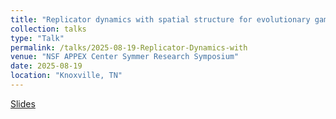 ```yaml
---
title: "Replicator dynamics with spatial structure for evolutionary games"
collection: talks
type: "Talk"
permalink: /talks/2025-08-19-Replicator-Dynamics-with
venue: "NSF APPEX Center Symmer Research Symposium"
date: 2025-08-19
location: "Knoxville, TN"
---
```


[Slides](http://jmcalis.github.io.files/McAlisterAPPEXPresentation.pdf)
